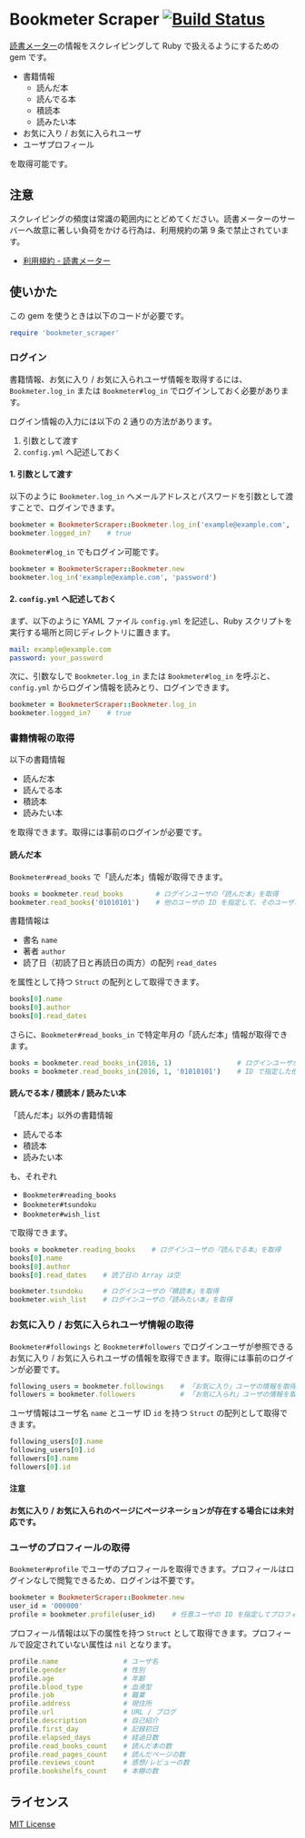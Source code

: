 # Bookmeter Scraper [![Build Status](https://travis-ci.org/kymmt90/bookmeter_scraper.svg?branch=master)](https://travis-ci.org/kymmt90/bookmeter_scraper)

[読書メーター](http://bookmeter.com)の情報をスクレイピングして Ruby で扱えるようにするための gem です。

- 書籍情報
  - 読んだ本
  - 読んでる本
  - 積読本
  - 読みたい本
- お気に入り / お気に入られユーザ
- ユーザプロフィール

を取得可能です。

## 注意

スクレイピングの頻度は常識の範囲内にとどめてください。読書メーターのサーバーへ故意に著しい負荷をかける行為は、利用規約の第 9 条で禁止されています。

- [利用規約 - 読書メーター](http://bookmeter.com/terms.php)

## 使いかた

この gem を使うときは以下のコードが必要です。

```ruby
require 'bookmeter_scraper'
```

### ログイン

書籍情報、お気に入り / お気に入られユーザ情報を取得するには、`Bookmeter.log_in` または `Bookmeter#log_in` でログインしておく必要があります。

ログイン情報の入力には以下の 2 通りの方法があります。

1. 引数として渡す
2. `config.yml` へ記述しておく

#### 1. 引数として渡す

以下のように `Bookmeter.log_in` へメールアドレスとパスワードを引数として渡すことで、ログインできます。

```ruby
bookmeter = BookmeterScraper::Bookmeter.log_in('example@example.com', 'password')
bookmeter.logged_in?    # true
```

`Bookmeter#log_in` でもログイン可能です。

```ruby
bookmeter = BookmeterScraper::Bookmeter.new
bookmeter.log_in('example@example.com', 'password')
```

#### 2. `config.yml` へ記述しておく

まず、以下のように YAML ファイル `config.yml` を記述し、Ruby スクリプトを実行する場所と同じディレクトリに置きます。

```yml
mail: example@example.com
password: your_password
```

次に、引数なしで `Bookmeter.log_in` または `Bookmeter#log_in` を呼ぶと、`config.yml` からログイン情報を読みとり、ログインできます。

```ruby
bookmeter = BookmeterScraper::Bookmeter.log_in
bookmeter.logged_in?    # true
```

### 書籍情報の取得

以下の書籍情報

- 読んだ本
- 読んでる本
- 積読本
- 読みたい本

を取得できます。取得には事前のログインが必要です。

#### 読んだ本

`Bookmeter#read_books` で「読んだ本」情報が取得できます。

```ruby
books = bookmeter.read_books        # ログインユーザの「読んだ本」を取得
bookmeter.read_books('01010101')    # 他のユーザの ID を指定して、そのユーザの「読んだ本」を取得
```

書籍情報は

- 書名 `name`
- 著者 `author`
- 読了日（初読了日と再読日の両方）の配列 `read_dates`

を属性として持つ `Struct` の配列として取得できます。

```ruby
books[0].name
books[0].author
books[0].read_dates
```

さらに、`Bookmeter#read_books_in` で特定年月の「読んだ本」情報が取得できます。

```ruby
books = bookmeter.read_books_in(2016, 1)                # ログインユーザが 2016 年 1 月に「読んだ本」を取得
books = bookmeter.read_books_in(2016, 1, '01010101')    # ID で指定した他のユーザが 2016 年 1 月に「読んだ本」を取得
```

#### 読んでる本 / 積読本 / 読みたい本

「読んだ本」以外の書籍情報

- 読んでる本
- 積読本
- 読みたい本

も、それぞれ

- `Bookmeter#reading_books`
- `Bookmeter#tsundoku`
- `Bookmeter#wish_list`

で取得できます。

```ruby
books = bookmeter.reading_books    # ログインユーザの「読んでる本」を取得
books[0].name
books[0].author
books[0].read_dates    # 読了日の Array は空

bookmeter.tsundoku     # ログインユーザの「積読本」を取得
bookmeter.wish_list    # ログインユーザの「読みたい本」を取得
```

### お気に入り / お気に入られユーザ情報の取得

`Bookmeter#followings` と `Bookmeter#followers` でログインユーザが参照できるお気に入り / お気に入られユーザの情報を取得できます。取得には事前のログインが必要です。

```ruby
following_users = bookmeter.followings    # 「お気に入り」ユーザの情報を取得
followers = bookmeter.followers           # 「お気に入られ」ユーザの情報を取得
```

ユーザ情報はユーザ名 `name` とユーザ ID `id` を持つ `Struct` の配列として取得できます。

```ruby
following_users[0].name
following_users[0].id
followers[0].name
followers[0].id
```

#### 注意

**お気に入り / お気に入られのページにページネーションが存在する場合には未対応です。**

### ユーザのプロフィールの取得

`Bookmeter#profile` でユーザのプロフィールを取得できます。プロフィールはログインなしで閲覧できるため、ログインは不要です。

```ruby
bookmeter = BookmeterScraper::Bookmeter.new
user_id = '000000'
profile = bookmeter.profile(user_id)    # 任意ユーザの ID を指定してプロフィールを取得可能
```

プロフィール情報は以下の属性を持つ `Struct` として取得できます。プロフィールで設定されていない属性は `nil` となります。

```ruby
profile.name                # ユーザ名
profile.gender              # 性別
profile.age                 # 年齢
profile.blood_type          # 血液型
profile.job                 # 職業
profile.address             # 現住所
profile.url                 # URL / ブログ
profile.description         # 自己紹介
profile.first_day           # 記録初日
profile.elapsed_days        # 経過日数
profile.read_books_count    # 読んだ本の数
profile.read_pages_count    # 読んだページの数
profile.reviews_count       # 感想/レビューの数
profile.bookshelfs_count    # 本棚の数
```

## ライセンス

[MIT License](http://opensource.org/licenses/MIT)

